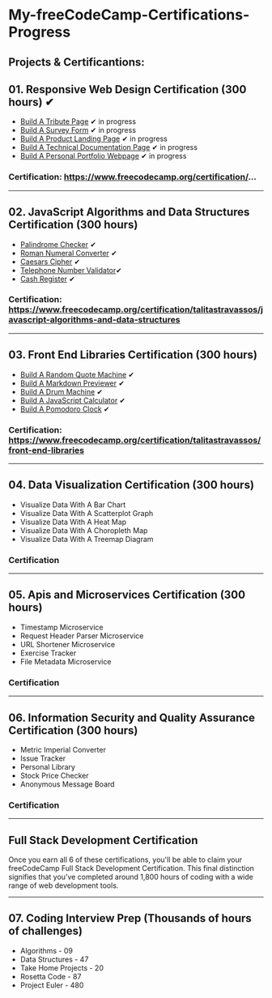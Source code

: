 # My-freeCodeCamp-Certifications-Progress

## Projects & Certificantions:

## 01. Responsive Web Design Certification (300 hours) ✔

- [Build A Tribute Page](https://github.com/hoodaddeveloper/...) ✔ in progress
- [Build A Survey Form](https://github.com/hoodaddeveloper/...) ✔ in progress
- [Build A Product Landing Page](https://github.com/hoodaddeveloper/...) ✔ in progress
- [Build A Technical Documentation Page](https://github.com/hoodaddeveloper/...) ✔ in progress
- [Build A Personal Portfolio Webpage](https://github.com/hoodaddeveloper/...) ✔ in progress

### Certification: https://www.freecodecamp.org/certification/...

---

## 02. JavaScript Algorithms and Data Structures Certification (300 hours)

- [Palindrome Checker](https://github.com/talitastravassos/JavaScript-Algorithms-and-Data-Structures-Projects-FCC/blob/master/palindromeChecker.js) ✔
- [Roman Numeral Converter](https://github.com/talitastravassos/JavaScript-Algorithms-and-Data-Structures-Projects-FCC/blob/master/romanNumeralConverter.js) ✔
- [Caesars Cipher](https://github.com/talitastravassos/JavaScript-Algorithms-and-Data-Structures-Projects-FCC/blob/master/caesarsCipher.js) ✔
- [Telephone Number Validator](https://github.com/talitastravassos/JavaScript-Algorithms-and-Data-Structures-Projects-FCC/blob/master/telephoneNumberValidator.js)✔
- [Cash Register](https://github.com/talitastravassos/JavaScript-Algorithms-and-Data-Structures-Projects-FCC/blob/master/cashRegister.js) ✔

### Certification: https://www.freecodecamp.org/certification/talitastravassos/javascript-algorithms-and-data-structures

---

## 03. Front End Libraries Certification (300 hours)

- [Build A Random Quote Machine](https://github.com/talitastravassos/random-quote-machine) ✔
- [Build A Markdown Previewer](https://github.com/talitastravassos/markdown-previewer) ✔
- [Build A Drum Machine](https://github.com/talitastravassos/drum-machine) ✔
- [Build A JavaScript Calculator](https://github.com/talitastravassos/calculator-react) ✔
- [Build A Pomodoro Clock](https://codepen.io/talitastravassos/full/OYdBmd) ✔

### Certification: https://www.freecodecamp.org/certification/talitastravassos/front-end-libraries

---

## 04. Data Visualization Certification (300 hours)

- Visualize Data With A Bar Chart
- Visualize Data With A Scatterplot Graph
- Visualize Data With A Heat Map
- Visualize Data With A Choropleth Map
- Visualize Data With A Treemap Diagram

### Certification

---

## 05. Apis and Microservices Certification (300 hours)

- Timestamp Microservice
- Request Header Parser Microservice
- URL Shortener Microservice
- Exercise Tracker
- File Metadata Microservice

### Certification

---

## 06. Information Security and Quality Assurance Certification (300 hours)

- Metric Imperial Converter
- Issue Tracker
- Personal Library
- Stock Price Checker
- Anonymous Message Board

### Certification

---

## Full Stack Development Certification

Once you earn all 6 of these certifications, you'll be able to claim your freeCodeCamp Full Stack Development Certification. This final distinction signifies that you’ve completed around 1,800 hours of coding with a wide range of web development tools.

---

## 07. Coding Interview Prep (Thousands of hours of challenges)

- Algorithms - 09
- Data Structures - 47
- Take Home Projects - 20
- Rosetta Code - 87
- Project Euler - 480
